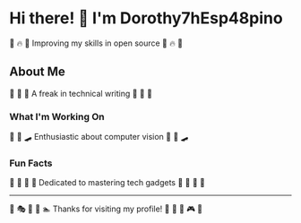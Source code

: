 # Hi there! 👋 I'm Dorothy7hEsp48pino

🛶 🔥 🎪 Improving my skills in open source 🛶 🔥 🎪

## About Me
🎪 🚴 🛶 A freak in technical writing 🎪 🚴 🛶

### What I'm Working On
🎽 🥋 🛹 Enthusiastic about computer vision 🎽 🥋 🛹

### Fun Facts
🥁 🎣 🎣 🏒 Dedicated to mastering tech gadgets 🥁 🎣 🎣 🏒

---
🚀 🎭 🎻 🎾 🏊 Thanks for visiting my profile! 🎾 🎾 🎷 🎮 🚣
